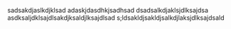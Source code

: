 sadsakdjaslkdjklsad
adaskjdasdhkjsadhsad
dsadsalkdjaklsjdlksajdsa
asdksaljdklsajdlsakdjksaldjlksajdlsad
s;ldsakldjsakldjsalkdjlaksjdlksajdsald